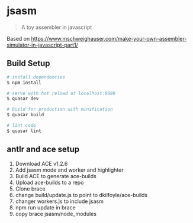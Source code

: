 # jsasm

> A toy assembler in javascript

Based on https://www.mschweighauser.com/make-your-own-assembler-simulator-in-javascript-part1/

## Build Setup

``` bash
# install dependencies
$ npm install

# serve with hot reload at localhost:8080
$ quasar dev

# build for production with minification
$ quasar build

# lint code
$ quasar lint
```
## antlr and ace setup

1. Download ACE v1.2.6
2. Add jsasm mode and worker and highlighter
3. Build ACE to generate ace-builds
4. Upload ace-builds to a repo
5. Clone brace
6. change build/update.js to point to dkilfoyle/ace-builds
7. changer workers.js to include jsasm
8. npm run update in brace
9. copy brace jsasm/node_modules

